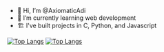 - 👋 Hi, I’m @AxiomaticAdi
- 🌱 I’m currently learning web development
- 🏗️ I've built projects in C, Python, and Javascript

[![Top Langs](https://github-readme-stats.vercel.app/api/top-langs/?username=AxiomaticAdi&show_icons=true&layout=compact&theme=dark#gh-dark-mode-only)](https://github.com/anuraghazra/github-readme-stats#gh-dark-mode-only)
[![Top Langs](https://github-readme-stats.vercel.app/api/top-langs/?username=AxiomaticAdi&show_icons=true&layout=compact&theme=light#gh-light-mode-only)](https://github.com/anuraghazra/github-readme-stats#gh-light-mode-only)

<!---
AxiomaticAdi/AxiomaticAdi is a ✨ special ✨ repository because its `README.md` (this file) appears on your GitHub profile.
You can click the Preview link to take a look at your changes.
--->
